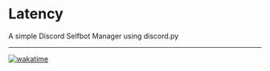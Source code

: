 # Latency
A simple Discord Selfbot Manager using discord.py


---

[![wakatime](https://wakatime.com/badge/user/018af69f-9d50-4699-932d-026a9efb0401/project/018dc813-88f7-4bec-9e24-337a56e67302.svg)](https://wakatime.com/badge/user/018af69f-9d50-4699-932d-026a9efb0401/project/018dc813-88f7-4bec-9e24-337a56e67302)